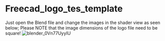 # Freecad_logo_tes_template
Just open the Blend file and change the images in the shader view as seen below;
Please NOTE that the image dimensions of the logo file need to be square! 
![blender_0Vn77UyyIU](https://github.com/MisterMakerNL/Freecad_logo_test_template/assets/29804962/0fbf40c3-bd74-4a6e-9269-ead234d51811)

